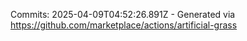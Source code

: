 Commits: 2025-04-09T04:52:26.891Z - Generated via https://github.com/marketplace/actions/artificial-grass
<br>
